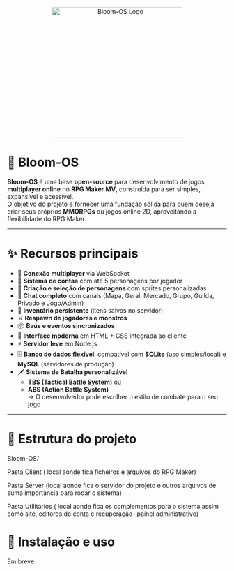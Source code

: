 <p align="center">
  <img src="https://i.servimg.com/u/f90/20/61/98/67/ba56ad11.png" alt="Bloom-OS Logo" width="300"/>
</p>


# 🌸 Bloom-OS

**Bloom-OS** é uma base **open-source** para desenvolvimento de jogos **multiplayer online** no **RPG Maker MV**, construída para ser simples, expansível e acessível.  
O objetivo do projeto é fornecer uma fundação sólida para quem deseja criar seus próprios **MMORPGs** ou jogos online 2D, aproveitando a flexibilidade do RPG Maker.

---

# ✨ Recursos principais

- 🔗 **Conexão multiplayer** via WebSocket  
- 🧾 **Sistema de contas** com até 5 personagens por jogador  
- 🧍 **Criação e seleção de personagens** com sprites personalizadas  
- 💬 **Chat completo** com canais (Mapa, Geral, Mercado, Grupo, Guilda, Privado e Jogo/Admin)  
- 🎒 **Inventário persistente** (itens salvos no servidor)  
- ⚔️ **Respawn de jogadores e monstros**  
- 📦 **Baús e eventos sincronizados**  
- 🎨 **Interface moderna** em HTML + CSS integrada ao cliente  
- ⚡ **Servidor leve** em Node.js  
- 🗄️ **Banco de dados flexível**: compatível com **SQLite** (uso simples/local) e **MySQL** (servidores de produção)  
- 🗡️ **Sistema de Batalha personalizável**  
  - **TBS (Tactical Battle System)** ou  
  - **ABS (Action Battle System)**  
  → O desenvolvedor pode escolher o estilo de combate para o seu jogo  

---------------------------------------------------------------------------------------------------------

# 📂 Estrutura do projeto
Bloom-OS/ 

Pasta Client ( local aonde fica ficheiros e arquivos do RPG Maker)

Pasta Server (local aonde fica o servidor do projeto e outros arquivos de suma importância para rodar o sistema)

Pasta Utilitários ( local aonde fica os complementos para o sistema assim como site, editores de conta e recuperação -painel administrativo)

# 🚀 Instalação e uso

Em breve
